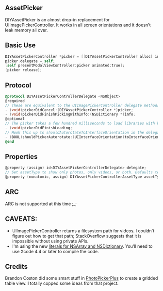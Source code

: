 ## AssetPicker

DIYAssetPicker is an almost drop-in replacement for UIImagePickerController. It works in all screen orientations and it doesn't leak memory all over.

## Basic Use
```objective-c
DIYAssetPickerController *picker = [[DIYAssetPickerController alloc] init];
picker.delegate = self;
[self presentModalViewController:picker animated:true];
[picker release];
```

## Protocol
```objective-c
@protocol DIYAssetPickerControllerDelegate <NSObject>
@required
// These are equivalent to the UIImagePickerController delegate methods
- (void)pickerDidCancel:(DIYAssetPickerController *)picker;
- (void)pickerDidFinishPickingWithInfo:(NSDictionary *)info;
@optional
// The picker takes a few hundred milliseconds to load libraries with hundreds of items; use this if you want to do something cute if you want to
- (void)pickerDidFinishLoading;
// Hook this up to shouldAutorotateToInterfaceOrientation in the delegate if you want the picker to autorotate
- (BOOL)shouldPickerAutorotate:(UIInterfaceOrientation)toInterfaceOrientation;
@end
```

## Properties
```objective-c
@property (assign) id<DIYAssetPickerControllerDelegate> delegate;
// Set assetType to show only photos, only videos, or both. Defaults to both
@property (nonatomic, assign) DIYAssetPickerControllerAssetType assetType;
```

## ARC
ARC is not supported at this time ;_;

## CAVEATS:
- UIImagePickerController returns a filesystem path for videos. I couldn't figure out how to get that path; StackOverflow suggests that it is impossible without using private APIs.
- I'm using the new [literals for NSArray and NSDictionary](http://cocoaheads.tumblr.com/post/17757846453/objective-c-literals-for-nsdictionary-nsarray-and). You'll need to use Xcode 4.4 or later to compile the code.

## Credits
Brandon Coston did some smart stuff in [PhotoPickerPlus](https://github.com/chute/photo-picker-plus) to create a gridded table view. I totally copped some ideas from that project.